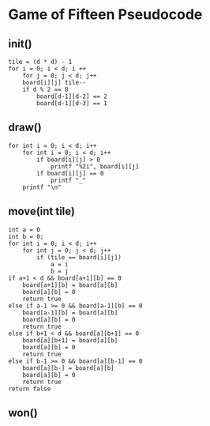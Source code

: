 # Game of Fifteen Pseudocode

## init()
	
	tile = (d * d) - 1
	for i = 0; i < d; i ++
		for j = 0; j < d; j++
		board[i][j] tile--
		if d % 2 == 0
			board[d-1][d-2] == 2
			board[d-1][d-3] == 1


## draw()

	for int i = 0; i < d; i++
		for int i = 0; i < d; i++
			if board[i][j] > 0
				printf "%2i", board[i][j]
			if board[i][j] == 0
				printf "_"
		printf "\n"



## move(int tile)

	int a = 0
	int b = 0;
	for int i = 0; i < d; i++
		for int j = 0; j < d; j++
			if (tile == board[i][j])
				a = i
				b = j
	if a+1 < d && board[a+1][b] == 0
		board[a+1][b] = board[a][b]
		board[a][b] = 0
		return true
	else if a-1 >= 0 && board[a-1][b] == 0
		board[a-1][b] = board[a][b]
		board[a][b] = 0
		return true
	else if b+1 < d && board[a][b+1] == 0
		board[a][b+1] = board[a][b]
		board[a][b] = 0
		return true
	else if b-1 >= 0 && board[a][b-1] == 0
		board[a][b-] = board[a][b]
		board[a][b] = 0
		return true
	return false


## won()


